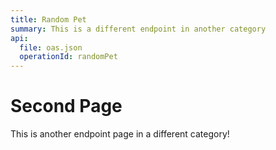 ```yaml
---
title: Random Pet
summary: This is a different endpoint in another category
api:
  file: oas.json
  operationId: randomPet
---
```


# Second Page

This is another endpoint page in a different category!
